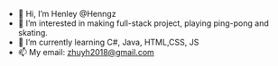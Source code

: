 - 👋 Hi, I’m Henley @Henngz 
- 👀 I’m interested in making full-stack project, playing ping-pong and skating.
- 🌱 I’m currently learning C#, Java, HTML,CSS, JS
- 📫 My email: zhuyh2018@gmail.com

<!---
Henngz/Henngz is a ✨ special ✨ repository because its `README.md` (this file) appears on your GitHub profile.
You can click the Preview link to take a look at your changes.
--->
